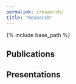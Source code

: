 ```yaml
---
permalink: /research/
title: "Research"
---
```


{% include base_path %}

## Publications

## Presentations